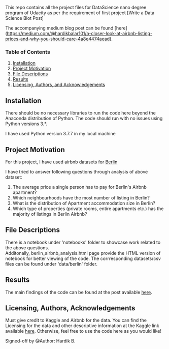 This repo contains all the project files for DataScience nano degree program of Udacity as per the requirement of first project [Write a Data Science Blot Post]

The accompanying medium blog post can be found [here] (https://medium.com/@hardikbalar101/a-closer-look-at-airbnb-listing-prices-and-why-you-should-care-4a8e4474aead).

### Table of Contents

1. [Installation](#installation)
2. [Project Motivation](#motivation)
3. [File Descriptions](#files)
4. [Results](#results)
5. [Licensing, Authors, and Acknowledgements](#licensing)

## Installation <a name="installation"></a>

There should be no necessary libraries to run the code here beyond the Anaconda distribution of Python.  The code should run with no issues using Python versions 3.*.

I have used Python version 3.7.7 in my local machine 

## Project Motivation<a name="motivation"></a>

For this project, I have used airbnb datasets for [Berlin](https://www.kaggle.com/brittabettendorf/berlin-airbnb-data) 

I have tried to answer following questions through analysis of above dataset:

1. The average price a single person has to pay for Berlin's Airbnb apartment?
2. Which neighbourhoods have the most number of listing in Berlin?
3. What is the distribution of Apartment accommodation size in Berlin?
4. Which type of properties (private rooms, entire apartments etc.) has the majority of listings in Berlin Airbnb?


## File Descriptions <a name="files"></a>

There is a notebook under 'notebooks' folder to showcase work related to the above questions.  
Additonally, berlin_airbnb_analysis.html page provide the HTML version of notebook for better viewing of the code.
The corrresponding datasets/csv files can be found under 'data/berlin' folder.

## Results<a name="results"></a>

The main findings of the code can be found at the post available [here](https://medium.com/@hardikbalar101/a-closer-look-at-airbnb-listing-prices-and-why-you-should-care-4a8e4474aead).

## Licensing, Authors, Acknowledgements<a name="licensing"></a>

Must give credit to Kaggle and Airbnb for the data. You can find the Licensing for the data and other descriptive information at the Kaggle link available [here](https://www.kaggle.com/brittabettendorf/berlin-airbnb-data).  Otherwise, feel free to use the code here as you would like!

Signed-off by @Author: Hardik B.

